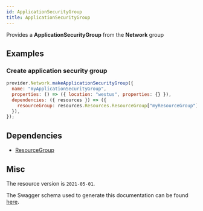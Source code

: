 ```yaml
---
id: ApplicationSecurityGroup
title: ApplicationSecurityGroup
---
```

Provides a **ApplicationSecurityGroup** from the **Network** group
## Examples
### Create application security group
```js
provider.Network.makeApplicationSecurityGroup({
  name: "myApplicationSecurityGroup",
  properties: () => ({ location: "westus", properties: {} }),
  dependencies: ({ resources }) => ({
    resourceGroup: resources.Resources.ResourceGroup["myResourceGroup"],
  }),
});

```
## Dependencies
- [ResourceGroup](../Resources/ResourceGroup.md)
## Misc
The resource version is `2021-05-01`.

The Swagger schema used to generate this documentation can be found [here](https://github.com/Azure/azure-rest-api-specs/tree/main/specification/network/resource-manager/Microsoft.Network/stable/2021-05-01/applicationSecurityGroup.json).
